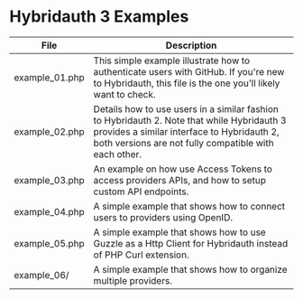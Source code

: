 Hybridauth 3 Examples
======================

File           | Description
-------------- | ------------------------------------------------------------------------------
example_01.php | This simple example illustrate how to authenticate users with GitHub. If you're new to Hybridauth, this file is the one you'll likely want to check.
example_02.php | Details how to use users in a similar fashion to Hybridauth 2. Note that while Hybridauth 3 provides a similar interface to Hybridauth 2, both versions are not fully compatible with each other.
example_03.php | An example on how use Access Tokens to access providers APIs, and how to setup custom API endpoints.
example_04.php | A simple example that shows how to connect users to providers using OpenID.
example_05.php | A simple example that shows how to use Guzzle as a Http Client for Hybridauth instead of PHP Curl extension.
example_06/    | A simple example that shows how to organize multiple providers.

